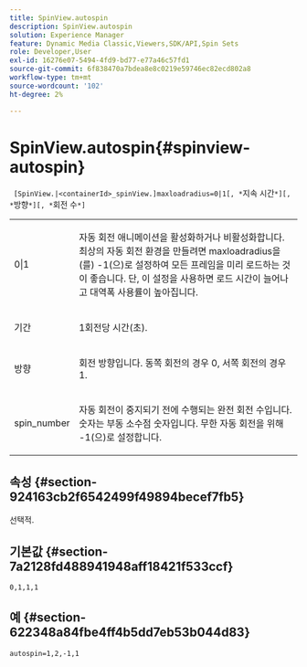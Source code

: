 ```yaml
---
title: SpinView.autospin
description: SpinView.autospin
solution: Experience Manager
feature: Dynamic Media Classic,Viewers,SDK/API,Spin Sets
role: Developer,User
exl-id: 16276e07-5494-4fd9-bd77-e77a46c57fd1
source-git-commit: 6f838470a7bdea8e8c0219e59746ec82ecd802a8
workflow-type: tm+mt
source-wordcount: '102'
ht-degree: 2%

---
```


# SpinView.autospin{#spinview-autospin}

` [SpinView.|<containerId>_spinView.]maxloadradius=0|1[, *`지속 시간`*][, *`방향`*][, *`회전 수`*]`

<table id="table_49FFD1BC53B846F09A6D214BC8C5C3FE"> 
 <tbody> 
  <tr> 
   <td colname="col1"> <p> <span class="codeph"> 0|1</span> </p> </td> 
   <td colname="col2"> <p> 자동 회전 애니메이션을 활성화하거나 비활성화합니다. 최상의 자동 회전 환경을 만들려면 <span class="codeph"> maxloadradius</span>을(를) <span class="codeph"> -1</span>(으)로 설정하여 모든 프레임을 미리 로드하는 것이 좋습니다. 단, 이 설정을 사용하면 로드 시간이 늘어나고 대역폭 사용률이 높아집니다. </p> </td> 
  </tr> 
  <tr> 
   <td colname="col1"> <p><span class="codeph"><span class="varname"> 기간</span></span> </p> </td> 
   <td colname="col2"> <p> 1회전당 시간(초). </p> </td> 
  </tr> 
  <tr> 
   <td colname="col1"> <p> <span class="codeph"><span class="varname"> 방향</span></span> </p> </td> 
   <td colname="col2"> <p> 회전 방향입니다. 동쪽 회전의 경우 <span class="codeph"> 0</span>, 서쪽 회전의 경우 <span class="codeph"> 1</span>. </p> </td> 
  </tr> 
  <tr> 
   <td colname="col1"> <p> <span class="codeph"><span class="varname"> spin_number</span></span> </p> </td> 
   <td colname="col2"> <p> 자동 회전이 중지되기 전에 수행되는 완전 회전 수입니다. 숫자는 부동 소수점 숫자입니다. 무한 자동 회전을 위해 <span class="codeph"> -1</span>(으)로 설정합니다. </p> </td> 
  </tr> 
 </tbody> 
</table>

## 속성 {#section-924163cb2f6542499f49894becef7fb5}

선택적.

## 기본값 {#section-7a2128fd488941948aff18421f533ccf}

`0,1,1,1`

## 예 {#section-622348a84fbe4ff4b5dd7eb53b044d83}

`autospin=1,2,-1,1`
